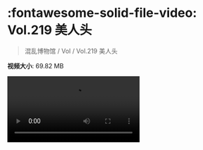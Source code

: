 # :fontawesome-solid-file-video: Vol.219 美人头

> 混乱博物馆 / Vol / Vol.219 美人头

**视频大小**: 69.82 MB

<div class="video"><video src="https://file.hsyhx.top/archive/219.mp4" controls preload>🤔 您的浏览器不支持 video 标签</video></div>